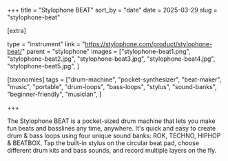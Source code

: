 +++
title = "Stylophone BEAT"
sort_by = "date"
date = 2025-03-29
slug = "stylophone-beat"

[extra]

type = "instrument"
link = "https://stylophone.com/product/stylophone-beat/"
parent = "stylophone"
images = ["stylophone-beat1.png", "stylophone-beat2.jpg", "stylophone-beat3.jpg", "stylophone-beat4.jpg", "stylophone-beat5.jpg", ]

[taxonomies]
tags = ["drum-machine", "pocket-synthesizer", "beat-maker", "music", "portable", "drum-loops", "bass-loops", "stylus", "sound-banks", "beginner-friendly", "musician", ]

+++

The Stylophone BEAT is a pocket-sized drum machine that lets you make fun beats and basslines any time, anywhere. It's quick and easy to create drum & bass loops using four unique sound banks: ROK, TECHNO, HIPHOP & BEATBOX. Tap the built-in stylus on the circular beat pad, choose different drum kits and bass sounds, and record multiple layers on the fly.